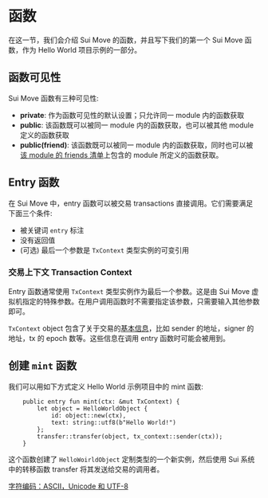 # 函数

在这一节，我们会介绍 Sui Move 的函数，并且写下我们的第一个 Sui Move 函数，作为 Hello World 项目示例的一部分。

## 函数可见性

Sui Move 函数有三种可见性:

- **private**: 作为函数可见性的默认设置；只允许同一 module 内的函数获取
- **public**: 该函数既可以被同一 module 内的函数获取，也可以被其他 module 定义的函数获取
- **public(friend)**: 该函数既可以被同一 module 内的函数获取，同时也可以被[该 module 的 friends 清单](https://diem.github.io/move/friends.html)上包含的 module 所定义的函数获取。

## Entry 函数

在 Sui Move 中，entry 函数可以被交易 transactions 直接调用。它们需要满足下面三个条件:

- 被关键词 `entry` 标注
- 没有返回值
- (可选) 最后一个参数是 `TxContext` 类型实例的可变引用

### 交易上下文 Transaction Context

Entry 函数通常使用 `TxContext` 类型实例作为最后一个参数。这是由 Sui Move 虚拟机指定的特殊参数。在用户调用函数时不需要指定该参数，只需要输入其他参数即可。

`TxContext` object 包含了关于交易的[基本信息](https://github.com/MystenLabs/sui/blob/main/crates/sui-framework/sources/tx_context.move)，比如 sender 的地址，signer 的地址，tx 的 epoch 数等。这些信息在调用 entry 函数时可能会被用到。

## 创建 `mint` 函数

我们可以用如下方式定义 Hello World 示例项目中的 mint 函数:

```
    public entry fun mint(ctx: &mut TxContext) {
        let object = HelloWorldObject {
            id: object::new(ctx),
            text: string::utf8(b"Hello World!")
        };
        transfer::transfer(object, tx_context::sender(ctx));
    }
```

这个函数创建了 `HelloWoirldObject` 定制类型的一个新实例，然后使用 Sui 系统中的转移函数 transfer 将其发送给交易的调用者。

[字符编码：ASCII，Unicode 和 UTF-8](https://www.ruanyifeng.com/blog/2007/10/ascii_unicode_and_utf-8.html)

